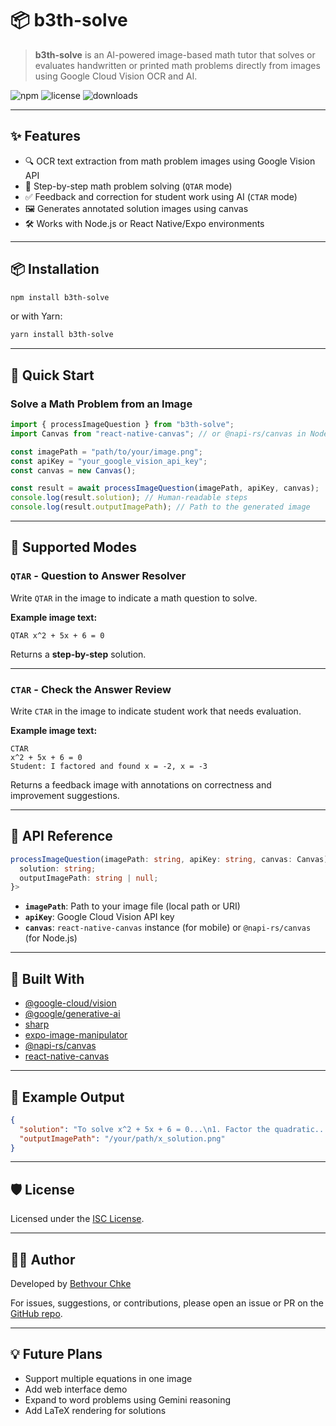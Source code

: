 # 📦 b3th-solve

> **b3th-solve** is an AI-powered image-based math tutor that solves or evaluates handwritten or printed math problems directly from images using Google Cloud Vision OCR and AI.

![npm](https://img.shields.io/npm/v/b3th-solve)
![license](https://img.shields.io/npm/l/b3th-solve)
![downloads](https://img.shields.io/npm/dw/b3th-solve)

---

## ✨ Features

- 🔍 OCR text extraction from math problem images using Google Vision API
- 🤖 Step-by-step math problem solving (`QTAR` mode)
- ✅ Feedback and correction for student work using AI (`CTAR` mode)
- 🖼️ Generates annotated solution images using canvas
- 🛠️ Works with Node.js or React Native/Expo environments

---

## 📦 Installation

```bash
npm install b3th-solve
```

or with Yarn:

```bash
yarn install b3th-solve
```

---

## 🚀 Quick Start

### Solve a Math Problem from an Image

```ts
import { processImageQuestion } from "b3th-solve";
import Canvas from "react-native-canvas"; // or @napi-rs/canvas in Node.js

const imagePath = "path/to/your/image.png";
const apiKey = "your_google_vision_api_key";
const canvas = new Canvas();

const result = await processImageQuestion(imagePath, apiKey, canvas);
console.log(result.solution); // Human-readable steps
console.log(result.outputImagePath); // Path to the generated image
```

---

## 🧠 Supported Modes

### `QTAR` - **Question to Answer Resolver**

Write `QTAR` in the image to indicate a math question to solve.

**Example image text:**

```
QTAR x^2 + 5x + 6 = 0
```

Returns a **step-by-step** solution.

---

### `CTAR` - **Check the Answer Review**

Write `CTAR` in the image to indicate student work that needs evaluation.

**Example image text:**

```
CTAR
x^2 + 5x + 6 = 0
Student: I factored and found x = -2, x = -3
```

Returns a feedback image with annotations on correctness and improvement suggestions.

---

## 🧪 API Reference

```ts
processImageQuestion(imagePath: string, apiKey: string, canvas: Canvas): Promise<{
  solution: string;
  outputImagePath: string | null;
}>
```

- **`imagePath`**: Path to your image file (local path or URI)
- **`apiKey`**: Google Cloud Vision API key
- **`canvas`**: `react-native-canvas` instance (for mobile) or `@napi-rs/canvas` (for Node.js)

---

## 🧰 Built With

- [@google-cloud/vision](https://www.npmjs.com/package/@google-cloud/vision)
- [@google/generative-ai](https://www.npmjs.com/package/@google/generative-ai)
- [sharp](https://www.npmjs.com/package/sharp)
- [expo-image-manipulator](https://docs.expo.dev/versions/latest/sdk/image-manipulator/)
- [@napi-rs/canvas](https://www.npmjs.com/package/@napi-rs/canvas)
- [react-native-canvas](https://www.npmjs.com/package/react-native-canvas)

---

## 📝 Example Output

```json
{
  "solution": "To solve x^2 + 5x + 6 = 0...\n1. Factor the quadratic...\n2. Set each factor equal to 0...\n3. Solve for x.",
  "outputImagePath": "/your/path/x_solution.png"
}
```

---

## 🛡️ License

Licensed under the [ISC License](https://opensource.org/licenses/ISC).

---

## 👨‍💻 Author

Developed by [Bethvour Chke](mailto:bethvourc@gmail.com)

For issues, suggestions, or contributions, please open an issue or PR on the [GitHub repo](https://github.com/bethvourc/b3th-solve).

---

## 💡 Future Plans

- Support multiple equations in one image
- Add web interface demo
- Expand to word problems using Gemini reasoning
- Add LaTeX rendering for solutions
